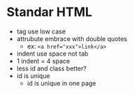 
Standar HTML
==========================

* tag use low case
* attrubute embrace with double quotes
    - ex: ```<a href="xxx">link</a> ```     
* indent use space not tab
* 1 indent = 4 space
* less id and class better?
* id is unique
    - id is unique in one page

